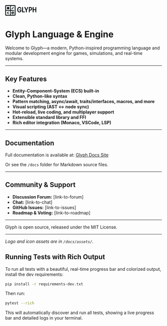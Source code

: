 <picture>
  <source srcset="docs/assets/logo_white.png" media="(prefers-color-scheme: dark)">
  <img src="docs/assets/logo.png" alt="Glyph Logo" style="width:100px;">
</picture>

# Glyph Language & Engine

Welcome to Glyph—a modern, Python-inspired programming language and modular development engine for games, simulations, and real-time systems.

---

## Key Features
- **Entity-Component-System (ECS) built-in**
- **Clean, Python-like syntax**
- **Pattern matching, async/await, traits/interfaces, macros, and more**
- **Visual scripting (AST ↔ node sync)**
- **Hot-reload, live coding, and multiplayer support**
- **Extensible standard library and FFI**
- **Rich editor integration (Monaco, VSCode, LSP)**

---

## Documentation
Full documentation is available at: [Glyph Docs Site](https://kyles-personal-organization.gitbook.io/glyph)

Or see the `/docs` folder for Markdown source files.

---

## Community & Support
- **Discussion Forum:** [link-to-forum]
- **Chat:** [link-to-chat]
- **GitHub Issues:** [link-to-issues]
- **Roadmap & Voting:** [link-to-roadmap]

---

Glyph is open source, released under the MIT License.

---

*Logo and icon assets are in `/docs/assets/`.*

## Running Tests with Rich Output

To run all tests with a beautiful, real-time progress bar and colorized output, install the dev requirements:

```bash
pip install -r requirements-dev.txt
```

Then run:

```bash
pytest --rich
```

This will automatically discover and run all tests, showing a live progress bar and detailed logs in your terminal. 